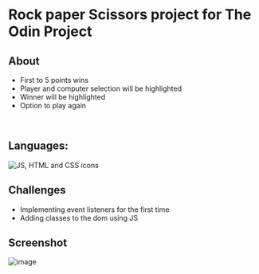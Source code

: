<h1>Rock paper Scissors project for The Odin Project </h1>

<h2>About</h2>
<ul>
    <li>First to 5 points wins</li>
    <li>Player and computer selection will be highlighted</li>
    <li>Winner will be highlighted</li>
    <li>Option to play again</li>
</ul>
<br>
<h2>Languages:</h2>
<img src="https://skillicons.dev/icons?i=js,html,css" alt="JS, HTML and CSS icons">
<br>
<h2>Challenges</h2>
<ul>
    <li>Implementing event listeners for the first time</li>
    <li>Adding classes to the dom using JS</li>
</ul>

<h2>Screenshot</h2>

![image](https://github.com/Kenref/rockPaperScissors/assets/107287396/b3a8734a-c1d7-427d-85cf-c8cabbbbdbac)


